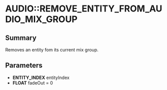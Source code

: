 # AUDIO::REMOVE_ENTITY_FROM_AUDIO_MIX_GROUP

## Summary
Removes an entity fom its current mix group.

## Parameters
* **ENTITY_INDEX** entityIndex
* **FLOAT** fadeOut = 0